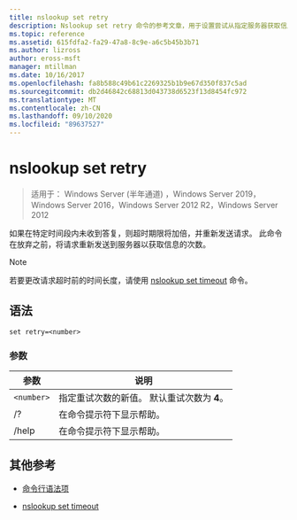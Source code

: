 ```yaml
---
title: nslookup set retry
description: Nslookup set retry 命令的参考文章，用于设置尝试从指定服务器获取信息的次数。
ms.topic: reference
ms.assetid: 615fdfa2-fa29-47a8-8c9e-a6c5b45b3b71
ms.author: lizross
author: eross-msft
manager: mtillman
ms.date: 10/16/2017
ms.openlocfilehash: fa8b588c49b61c2269325b1b9e67d350f837c5ad
ms.sourcegitcommit: db2d46842c68813d043738d6523f13d8454fc972
ms.translationtype: MT
ms.contentlocale: zh-CN
ms.lasthandoff: 09/10/2020
ms.locfileid: "89637527"
---
```

# <a name="nslookup-set-retry"></a>nslookup set retry

> 适用于： Windows Server (半年通道) ，Windows Server 2019，Windows Server 2016，Windows Server 2012 R2，Windows Server 2012

如果在特定时间段内未收到答复，则超时期限将加倍，并重新发送请求。 此命令在放弃之前，将请求重新发送到服务器以获取信息的次数。

> [!NOTE]
> 若要更改请求超时前的时间长度，请使用 [nslookup set timeout](nslookup-set-timeout.md) 命令。

## <a name="syntax"></a>语法

```
set retry=<number>
```

### <a name="parameters"></a>参数

| 参数 | 说明 |
| ---------- | ---------- |
| `<number>` | 指定重试次数的新值。 默认重试次数为 **4**。 |
| /? | 在命令提示符下显示帮助。 |
| /help | 在命令提示符下显示帮助。 |

## <a name="additional-references"></a>其他参考

- [命令行语法项](command-line-syntax-key.md)

- [nslookup set timeout](nslookup-set-timeout.md)

